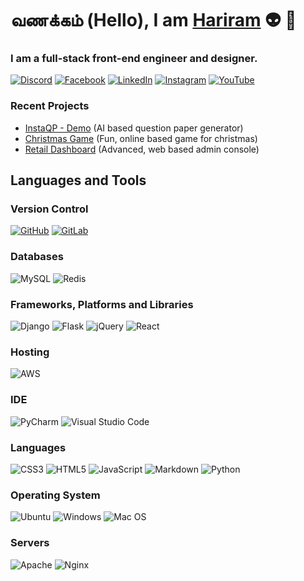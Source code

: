 # வணக்கம் (Hello), I am [Hariram](https://github.com/shr4090) :alien: :vulcan_salute:

### I am a full-stack front-end engineer and designer.

[![Discord](https://img.shields.io/badge/Discord-%237289DA.svg?style=for-the-badge&logo=discord&logoColor=white)](https://github.com/shr4090)
[![Facebook](https://img.shields.io/badge/Facebook-%231877F2.svg?style=for-the-badge&logo=Facebook&logoColor=white)](https://github.com/shr4090)
[![LinkedIn](https://img.shields.io/badge/linkedin-%230077B5.svg?style=for-the-badge&logo=linkedin&logoColor=white)](https://github.com/shr4090)
[![Instagram](https://img.shields.io/badge/Instagram-%23E4405F.svg?style=for-the-badge&logo=Instagram&logoColor=white)](https://github.com/shr4090)
[![YouTube](https://img.shields.io/badge/<handle>-%23FF0000.svg?style=for-the-badge&logo=YouTube&logoColor=white)](https://github.com/shr4090)

### Recent Projects

- [InstaQP - Demo](https://github.com/shr4090)   (AI based question paper generator)
- [Christmas Game](https://github.com/shr4090)   (Fun, online based game for christmas)
- [Retail Dashboard](https://github.com/shr4090) (Advanced, web based admin console)


## Languages and Tools

### Version Control
[![GitHub](https://img.shields.io/badge/github-%23121011.svg?style=for-the-badge&logo=github&logoColor=white)](https://github.com/shr4090)
[![GitLab](https://img.shields.io/badge/gitlab-%23181717.svg?style=for-the-badge&logo=gitlab&logoColor=white)](https://github.com/shr4090)

### Databases
![MySQL](https://img.shields.io/badge/mysql-%2300f.svg?style=for-the-badge&logo=mysql&logoColor=white)
![Redis](https://img.shields.io/badge/redis-%23DD0031.svg?style=for-the-badge&logo=redis&logoColor=white)

### Frameworks, Platforms and Libraries
![Django](https://img.shields.io/badge/django-%23092E20.svg?style=for-the-badge&logo=django&logoColor=white)
![Flask](https://img.shields.io/badge/flask-%23000.svg?style=for-the-badge&logo=flask&logoColor=white)
![jQuery](https://img.shields.io/badge/jquery-%230769AD.svg?style=for-the-badge&logo=jquery&logoColor=white)
![React](https://img.shields.io/badge/react-%2320232a.svg?style=for-the-badge&logo=react&logoColor=%2361DAFB)

### Hosting
![AWS](https://img.shields.io/badge/AWS-%23FF9900.svg?style=for-the-badge&logo=amazon-aws&logoColor=white)

### IDE
![PyCharm](https://img.shields.io/badge/pycharm-143?style=for-the-badge&logo=pycharm&logoColor=black&color=black&labelColor=green)
![Visual Studio Code](https://img.shields.io/badge/Visual%20Studio%20Code-0078d7.svg?style=for-the-badge&logo=visual-studio-code&logoColor=white)

### Languages
![CSS3](https://img.shields.io/badge/css3-%231572B6.svg?style=for-the-badge&logo=css3&logoColor=white)
![HTML5](https://img.shields.io/badge/html5-%23E34F26.svg?style=for-the-badge&logo=html5&logoColor=white)
![JavaScript](https://img.shields.io/badge/javascript-%23323330.svg?style=for-the-badge&logo=javascript&logoColor=%23F7DF1E)
![Markdown](https://img.shields.io/badge/markdown-%23000000.svg?style=for-the-badge&logo=markdown&logoColor=white)
![Python](https://img.shields.io/badge/python-3670A0?style=for-the-badge&logo=python&logoColor=ffdd54)

### Operating System
![Ubuntu](https://img.shields.io/badge/Ubuntu-E95420?style=for-the-badge&logo=ubuntu&logoColor=white)
![Windows](https://img.shields.io/badge/Windows-0078D6?style=for-the-badge&logo=windows&logoColor=white)
![Mac OS](https://img.shields.io/badge/mac%20os-000000?style=for-the-badge&logo=macos&logoColor=F0F0F0)

### Servers
![Apache](https://img.shields.io/badge/apache-%23D42029.svg?style=for-the-badge&logo=apache&logoColor=white)
![Nginx](https://img.shields.io/badge/nginx-%23009639.svg?style=for-the-badge&logo=nginx&logoColor=white)























